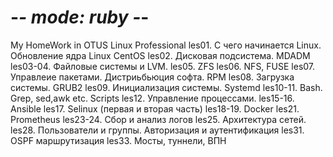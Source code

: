 # -*- mode: ruby -*-
My HomeWork in OTUS Linux Professional
les01. С чего начинается Linux. Обновление ядра Linux CentOS
les02. Дисковая подсистема. MDADM
les03-04. Файловые системы и LVM.
les05. ZFS
les06. NFS, FUSE
les07. Управлеие пакетами. Дистриьбьюция софта. RPM
les08. Загрузка системы. GRUB2
les09. Инициализация системы. Systemd
les10-11. Bash. Grep, sed,awk etc. Scripts
les12.  Управление процессами. 
les15-16. Ansible
les17. Selinux (первая и вторая часть)
les18-19. Docker
les21. Prometheus
les23-24. Сбор и анализ логов
les25. Архитектура сетей.
les28. Пользователи и группы. Авторизация и аутентификация
les31. OSPF маршрутизация
les33. Мосты, туннели, ВПН